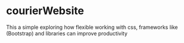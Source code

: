 # courierWebsite
This a simple exploring how flexible working with css, frameworks like (Bootstrap) and libraries can improve productivity
